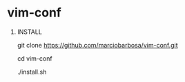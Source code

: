 # vim-conf

1. INSTALL

    git clone https://github.com/marciobarbosa/vim-conf.git

    cd vim-conf

    ./install.sh
